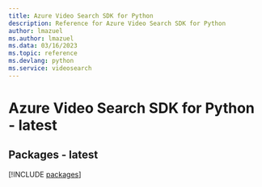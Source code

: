 ```yaml
---
title: Azure Video Search SDK for Python
description: Reference for Azure Video Search SDK for Python
author: lmazuel
ms.author: lmazuel
ms.data: 03/16/2023
ms.topic: reference
ms.devlang: python
ms.service: videosearch
---
```

# Azure Video Search SDK for Python - latest
## Packages - latest
[!INCLUDE [packages](video-search-index.md)]